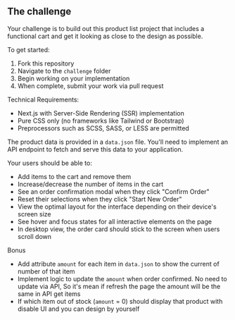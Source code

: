 ## The challenge

Your challenge is to build out this product list project that includes a functional cart and get it looking as close to the design as possible.

To get started:
1. Fork this repository
2. Navigate to the `challenge` folder
3. Begin working on your implementation
4. When complete, submit your work via pull request


Technical Requirements:
- Next.js with Server-Side Rendering (SSR) implementation
- Pure CSS only (no frameworks like Tailwind or Bootstrap)
- Preprocessors such as SCSS, SASS, or LESS are permitted

The product data is provided in a `data.json` file. You'll need to implement an API endpoint to fetch and serve this data to your application.

Your users should be able to:

- Add items to the cart and remove them
- Increase/decrease the number of items in the cart
- See an order confirmation modal when they click "Confirm Order"
- Reset their selections when they click "Start New Order"
- View the optimal layout for the interface depending on their device's screen size
- See hover and focus states for all interactive elements on the page
- In desktop view, the order card should stick to the screen when users scroll down

Bonus
- Add attribute `amount` for each item in `data.json` to show the current of number of that item
- Implement logic to update the `amount` when order confirmed. No need to update via API, So it's mean if refresh the page the amount will be the same in API get items
- If which item out of stock (`amount` = 0) should display that product with disable UI and you can design by yourself
